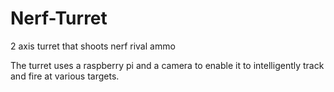 # Nerf-Turret
2 axis turret that shoots nerf rival ammo

The turret uses a raspberry pi and a camera to enable it to intelligently track and fire at various targets.


